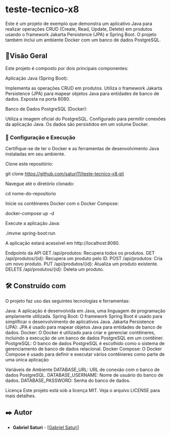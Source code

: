 # teste-tecnico-x8
  Este é um projeto de exemplo que demonstra um aplicativo Java para realizar operações CRUD (Create, Read, Update, Delete) em produtos usando o framework Jakarta Persistence (JPA) e Spring Boot. O projeto também inclui um ambiente Docker com um banco de dados PostgreSQL.

## 🚀Visão Geral
Este projeto é composto por dois principais componentes:

Aplicação Java (Spring Boot):

Implementa as operações CRUD em produtos.
Utiliza o framework Jakarta Persistence (JPA) para mapear objetos Java para entidades de banco de dados.
Exposta na porta 8080.

Banco de Dados PostgreSQL (Docker):

Utiliza a imagem oficial do PostgreSQL.
Configurado para permitir conexões da aplicação Java.
Os dados são persistidos em um volume Docker.


### 🔧 Configuração e Execução
Certifique-se de ter o Docker e as ferramentas de desenvolvimento Java instaladas em seu ambiente.

Clone este repositório:

git clone https://github.com/saturi11/teste-tecnico-x8.git

Navegue até o diretório clonado:

cd nome-do-repositorio

Inicie os contêineres Docker com o Docker Compose:

docker-compose up -d

Execute a aplicação Java:

./mvnw spring-boot:run

A aplicação estará acessível em http://localhost:8080.

Endpoints da API
GET /api/produtos: Recupera todos os produtos.
GET /api/produtos/{id}: Recupera um produto pelo ID.
POST /api/produtos: Cria um novo produto.
PUT /api/produtos/{id}: Atualiza um produto existente.
DELETE /api/produtos/{id}: Deleta um produto.

## 🛠️ Construído com
O projeto faz uso das seguintes tecnologias e ferramentas:

Java: A aplicação é desenvolvida em Java, uma linguagem de programação amplamente utilizada.
Spring Boot: O framework Spring Boot é usado para simplificar o desenvolvimento de aplicativos Java.
Jakarta Persistence (JPA): JPA é usado para mapear objetos Java para entidades de banco de dados.
Docker: O Docker é utilizado para criar e gerenciar contêineres, incluindo a execução de um banco de dados PostgreSQL em um contêiner.
PostgreSQL: O banco de dados PostgreSQL é escolhido como o sistema de gerenciamento de banco de dados relacional.
Docker Compose: O Docker Compose é usado para definir e executar vários contêineres como parte de uma única aplicação

Variáveis de Ambiente
DATABASE_URL: URL de conexão com o banco de dados PostgreSQL.
DATABASE_USERNAME: Nome de usuário do banco de dados.
DATABASE_PASSWORD: Senha do banco de dados.

Licença
Este projeto está sob a licença MIT. Veja o arquivo LICENSE para mais detalhes.
## ✒️ Autor
* **Gabriel Saturi** - [[Gabriel Saturi](https://github.com/saturi11)]
